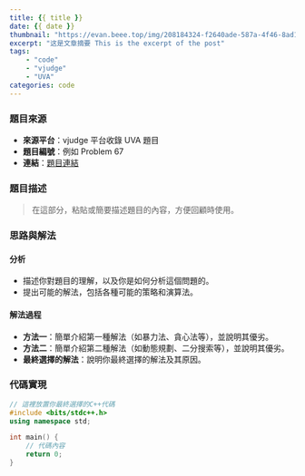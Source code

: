 ```yaml
---
title: {{ title }}
date: {{ date }}
thumbnail: "https://evan.beee.top/img/208184324-f2640ade-587a-4f46-8ad1-7b4c1b31394f.png"
excerpt: "这是文章摘要 This is the excerpt of the post"
tags:
    - "code"
    - "vjudge"
    - "UVA"
categories: code
---
```

### 題目來源
- **來源平台**：vjudge 平台收錄 UVA 題目
- **題目編號**：例如 Problem 67
- **連結**：[題目連結](https://example.com)

### 題目描述
> 在這部分，粘貼或簡要描述題目的內容，方便回顧時使用。

### 思路與解法
#### 分析
- 描述你對題目的理解，以及你是如何分析這個問題的。
- 提出可能的解法，包括各種可能的策略和演算法。

#### 解法過程
- **方法一**：簡單介紹第一種解法（如暴力法、貪心法等），並說明其優劣。
- **方法二**：簡單介紹第二種解法（如動態規劃、二分搜索等），並說明其優劣。
- **最終選擇的解法**：說明你最終選擇的解法及其原因。

### 代碼實現
```cpp
// 這裡放置你最終選擇的C++代碼
#include <bits/stdc++.h>
using namespace std;

int main() {
    // 代碼內容
    return 0;
}
```
